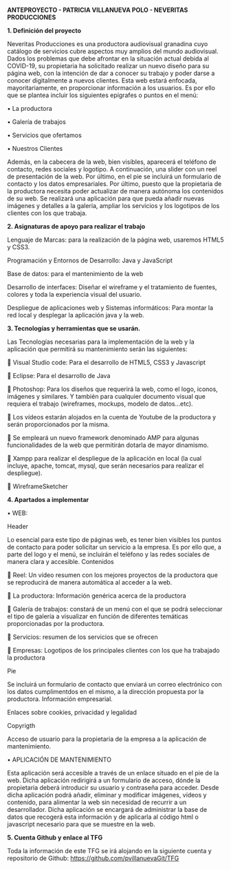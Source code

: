<b>ANTEPROYECTO - PATRICIA VILLANUEVA POLO - NEVERITAS PRODUCCIONES</b>

<b>1.	Definición del proyecto</b>

Neveritas Producciones es una productora audiovisual granadina cuyo catálogo de servicios cubre aspectos muy amplios del mundo audiovisual. Dados los problemas que debe afrontar en la situación actual debida al COVID-19, su propietaria ha solicitado realizar un nuevo diseño para su página web, con la intención de dar a conocer su trabajo y poder darse a conocer digitalmente a nuevos clientes. 
Esta web estará enfocada, mayoritariamente, en proporcionar información a los usuarios. Es por ello que se plantea incluir los siguientes epígrafes o puntos en el menú:

•	La productora

•	Galería de trabajos

•	Servicios que ofertamos

•	Nuestros Clientes

Además, en la cabecera de la web, bien visibles, aparecerá el teléfono de contacto, redes sociales y logotipo. A continuación, una slider con un reel de presentación de la web. Por último, en el pie se incluirá un formulario de contacto y los datos empresariales.
Por último, puesto que la propietaria de la productora necesita poder actualizar de manera autónoma los contenidos de su web. Se realizará una aplicación para que pueda añadir nuevas imágenes y detalles a la galería, ampliar los servicios y los logotipos de los clientes con los que trabaja.

<b>2.	Asignaturas de apoyo para realizar el trabajo</b>

Lenguaje de Marcas: para la realización de la página web, usaremos HTML5 y CSS3.

Programación y Entornos de Desarrollo: Java y JavaScript

Base de datos: para el mantenimiento de la web

Desarrollo de interfaces: Diseñar el wireframe y el tratamiento de fuentes, colores y toda la experiencia visual del usuario. 

Despliegue de aplicaciones web y Sistemas informáticos: Para montar la red local y desplegar la aplicación java y la web.

<b>3.	Tecnologías y herramientas que se usarán. </b>

Las Tecnologías necesarias para la implementación de la web y la aplicación que permitirá su mantenimiento serán las siguientes:

	Visual Studio code: Para el desarrollo de HTML5, CSS3 y Javascript

	Eclipse: Para el desarrollo de Java

	Photoshop: Para los diseños que requerirá la web, como el logo, iconos, imágenes y similares. Y también para cualquier documento visual que requiera el trabajo (wireframes, mockups, modelo de datos…etc).

	Los vídeos estarán alojados en la cuenta de Youtube de la productora y serán proporcionados por la misma.

	Se empleará un nuevo framework denominado AMP para algunas funcionalidades de la web que permitirán dotarla de mayor dinamismo.

	Xampp para realizar el despliegue de la aplicación en local (la cual incluye, apache, tomcat, mysql, que serán necesarios para realizar el despliegue).

 WireframeSketcher

<b>4.	Apartados a implementar </b>

•	WEB:

Header

Lo esencial para este tipo de páginas web, es tener bien visibles los puntos de contacto para poder solicitar un servicio a la empresa. Es por ello que, a parte del logo y el menú, se incluirán el teléfono y las redes sociales de manera clara y accesible.
Contenidos

	Reel: Un vídeo resumen con los mejores proyectos de la productora que se reproducirá de manera automática al acceder a la web.

	La productora: Información genérica acerca de la productora

	Galería de trabajos: constará de un menú con el que se podrá seleccionar el tipo de galería a visualizar en función de diferentes temáticas proporcionadas por la productora.

	Servicios: resumen de los servicios que se ofrecen

	Empresas: Logotipos de los principales clientes con los que ha trabajado la productora

Pie

Se incluirá un formulario de contacto que enviará un correo electrónico con los datos cumplimentdos en el mismo, a la dirección propuesta por la productora.
Información empresarial.

Enlaces sobre cookies, privacidad y legalidad

Copyrigth

Acceso de usuario para la propietaria de la empresa a la aplicación de mantenimiento.


•	APLICACIÓN DE MANTENIMIENTO

Esta aplicación será accesible a través de un enlace situado en el pie de la web. Dicha aplicación redirigirá a un formulario de acceso, dónde la propietaria deberá introducir su usuario y contraseña para acceder.
Desde dicha aplicación podrá añadir, eliminar y modificar imágenes, vídeos y contenido, para alimentar la web sin necesidad de recurrir a un desarrollador.
Dicha aplicación se encargará de administrar la base de datos que recogerá esta información y de aplicarla al código html o javascript necesario para que se muestre en la web.

<b>5.	Cuenta Github y enlace al TFG</b>

Toda la información de este TFG se irá alojando en la siguiente cuenta y repositorio de Github: https://github.com/pvillanuevaGit/TFG
